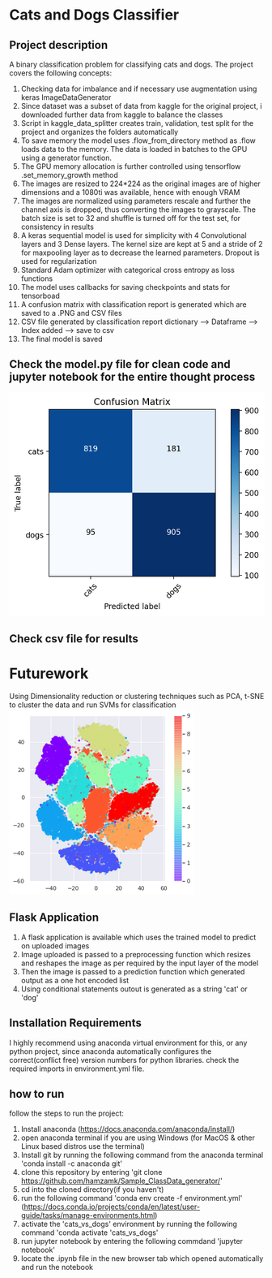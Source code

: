 # Cats and Dogs Classifier
## Project description
A binary classification problem for classifying cats and dogs. The project covers the following concepts:

1. Checking data for imbalance and if necessary use augmentation using keras ImageDataGenerator
2. Since dataset was a subset of data from kaggle for the original project, i downloaded further data from kaggle to balance the classes
3. Script in kaggle_data_splitter creates train, validation, test split for the project and organizes the folders automatically
4. To save memory the model uses .flow_from_directory method as .flow loads data to the memory. The data is loaded in batches to the GPU using a generator function.
5. The GPU memory allocation is further controlled using tensorflow .set_memory_growth method
6. The images are resized to 224\*224 as the original images are of higher dimensions and a 1080ti was available, hence with enough VRAM
7. The images are normalized using parameters rescale and further the channel axis is dropped, thus converting the images to grayscale. The batch size is set to 32 and shuffle is turned off for the test set, for consistency in results
8. A keras sequential model is used for simplicity with 4 Convolutional layers and 3 Dense layers. The kernel size are kept at 5 and a stride of 2 for maxpooling layer as to decrease the learned parameters. Dropout is used for regularization
9. Standard Adam optimizer with categorical cross entropy as loss functions
10. The model uses callbacks for saving checkpoints and stats for tensorboad
11. A confusion matrix with classification report is generated which are saved to a .PNG and CSV files
13. CSV file generated by classification report dictionary --> Dataframe --> Index added --> save to csv
12. The final model is saved

## Check the model.py file for clean code and jupyter notebook for the entire thought process
![Screenshot](Confusion_matrix.png)
## Check csv file for results

# Futurework
Using Dimensionality reduction or clustering techniques such as PCA, t-SNE to cluster the data and run SVMs for classification
![Screenshot](MNIST_TSNE.png)

## Flask Application
1. A flask application is available which uses the trained model to predict on uploaded images
2. Image uploaded is passed to a preprocessing function which resizes and reshapes the image as per required by the input layer of the model
3. Then the image is passed to a prediction function which generated output as a one hot encoded list
4. Using conditional statements outout is generated as a string 'cat' or 'dog'


## Installation Requirements
I highly recommend using anaconda virtual environment for this, or any python project, since anaconda automatically configures the correct(conflict free) version numbers for python libraries. check the required imports in environment.yml file.

## how to run
follow the steps to run the project:

1. Install anaconda (https://docs.anaconda.com/anaconda/install/)
2. open anaconda terminal if you are using Windows (for MacOS & other Linux based distros use the terminal)
3. Install git by running the following command from the anaconda terminal 'conda install -c anaconda git'
4. clone this repository by entering 'git clone https://github.com/hamzamk/Sample_ClassData_generator/'
5. cd into the cloned directory(if you haven't)
6. run the following command 'conda env create -f environment.yml' (https://docs.conda.io/projects/conda/en/latest/user-guide/tasks/manage-environments.html)
7. activate the 'cats_vs_dogs' environment by running the following command 'conda activate 'cats_vs_dogs'
8. run jupyter notebook by entering the following commdand 'jupyter notebook'
9. locate the .ipynb file in the new browser tab which opened automatically and run the notebook
